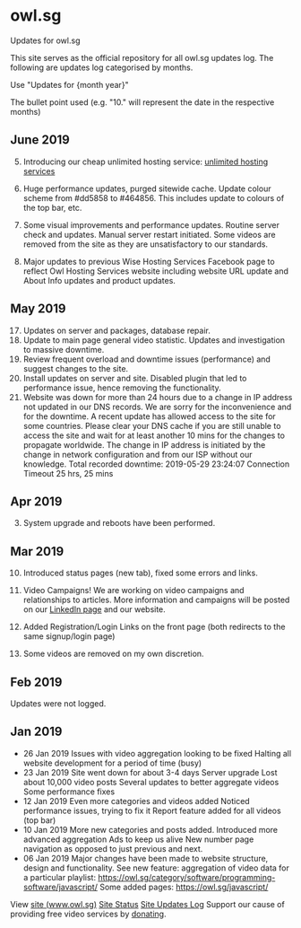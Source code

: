 # owl.sg
Updates for owl.sg

This site serves as the official repository for all owl.sg updates log.
The following are updates log categorised by months.

Use "Updates for {month year}"

The bullet point used (e.g. "10." will represent the date in the respective months)
## June 2019
05. Introducing our cheap unlimited hosting service: [unlimited hosting services](https://owl.sg/hosting-services/)
10. Huge performance updates, purged sitewide cache. Update colour scheme from #dd5858 to #464856. This includes update to colours of the top bar, etc.
13. Some visual improvements and performance updates. Routine server check and updates. Manual server restart initiated. Some videos are removed from the site as they are unsatisfactory to our standards.

14. Major updates to previous Wise Hosting Services Facebook page to reflect Owl Hosting Services website including website URL update and About Info updates and product updates.

## May 2019
17. Updates on server and packages, database repair.
18. Update to main page general video statistic. Updates and investigation to massive downtime.
19. Review frequent overload and downtime issues (performance) and suggest changes to the site.
23. Install updates on server and site. Disabled plugin that led to performance issue, hence removing the functionality.
31. Website was down for more than 24 hours due to a change in IP address not updated in our DNS records. We are sorry for the inconvenience and for the downtime. A recent update has allowed access to the site for some countries. Please clear your DNS cache if you are still unable to access the site and wait for at least another 10 mins for the changes to propagate worldwide. The change in IP address is initiated by the change in network configuration and from our ISP without our knowledge. Total recorded downtime:
2019-05-29 23:24:07	Connection Timeout	25 hrs, 25 mins

## Apr 2019
3. System upgrade and reboots have been performed.

## Mar 2019
10. Introduced status pages (new tab), fixed some errors and links.
12. Video Campaigns! We are working on video campaigns and relationships to articles. More information and campaigns will be posted on our [LinkedIn page](https://www.linkedin.com/company/18977574/) and our website. 

27.  Added Registration/Login Links on the front page (both redirects to the same signup/login page)

29. Some videos are removed on my own discretion.

## Feb 2019
Updates were not logged.

## Jan 2019
- 26 Jan 2019
Issues with video aggregation looking to be fixed
Halting all website development for a period of time (busy)
- 23 Jan 2019
Site went down for about 3-4 days
Server upgrade
Lost about 10,000 video posts
Several updates to better aggregate videos
Some performance fixes
- 12 Jan 2019
Even more categories and videos added
Noticed performance issues, trying to fix it
Report feature added for all videos (top bar)
- 10 Jan 2019
More new categories and posts added.
Introduced more advanced aggregation
Ads to keep us alive
New number page navigation as opposed to just previous and next.
- 06 Jan 2019
Major changes have been made to website structure, design and functionality.
See new feature: aggregation of video data for a particular playlist: https://owl.sg/category/software/programming-software/javascript/
Some added pages: https://owl.sg/javascript/


View [site (www.owl.sg)](https://owl.sg)
[Site Status](https://status.owl.sg/)
[Site Updates Log](https://updates.owl.sg/)
Support our cause of providing free video services by [donating](https://www.paypal.me/owlg/8).
